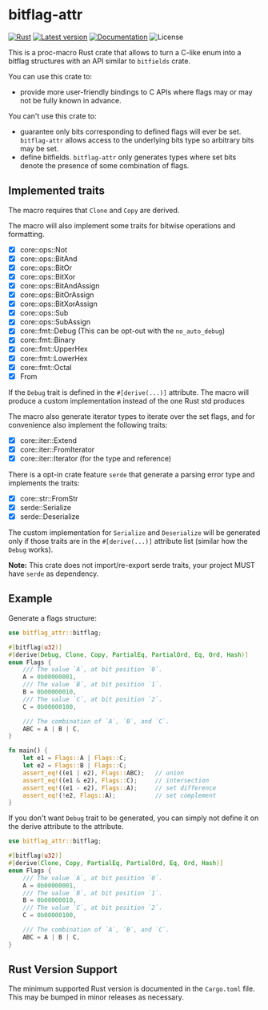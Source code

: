 # bitflag-attr

[![Rust](https://github.com/GrayJack/bitflag-attr/workflows/Check/badge.svg)](https://github.com/GrayJack/bitflag-attr/actions)
[![Latest version](https://img.shields.io/crates/v/bitflag-attr.svg)](https://crates.io/crates/bitflag-attr)
[![Documentation](https://docs.rs/bitflag-attr/badge.svg)](https://docs.rs/bitflag-attr)
![License](https://img.shields.io/crates/l/bitflag-attr.svg)

This is a proc-macro Rust crate that allows to turn a C-like enum into a bitflag structures with an API similar to `bitfields` crate.

You can use this crate to:

- provide more user-friendly bindings to C APIs where flags may or may not be fully known in advance.

You can't use this crate to:

- guarantee only bits corresponding to defined flags will ever be set. `bitflag-attr` allows access to the underlying bits type so arbitrary bits may be set.
- define bitfields. `bitflag-attr` only generates types where set bits denote the presence of some combination of flags.

## Implemented traits

The macro requires that `Clone` and `Copy` are derived.

The macro will also implement some traits for bitwise operations and formatting.

- [X] core::ops::Not
- [X] core::ops::BitAnd
- [X] core::ops::BitOr
- [X] core::ops::BitXor
- [X] core::ops::BitAndAssign
- [X] core::ops::BitOrAssign
- [X] core::ops::BitXorAssign
- [X] core::ops::Sub
- [X] core::ops::SubAssign
- [X] core::fmt::Debug (This can be opt-out with the `no_auto_debug`)
- [X] core::fmt::Binary
- [X] core::fmt::UpperHex
- [X] core::fmt::LowerHex
- [X] core::fmt::Octal
- [X] From

If the `Debug` trait is defined in the `#[derive(...)]` attribute. The macro will produce a custom implementation instead of the one Rust std produces

The macro also generate iterator types to iterate over the set flags, and for convenience also implement the following traits:

- [X] core::iter::Extend
- [X] core::iter::FromIterator
- [X] core::iter::Iterator (for the type and reference)

There is a opt-in crate feature `serde` that generate a parsing error type and implements the traits:

- [X] core::str::FromStr
- [X] serde::Serialize
- [X] serde::Deserialize

The custom implementation for `Serialize` and `Deserialize` will be generated only if those traits are in the `#[derive(...)]` attribute list (similar how the `Debug` works).

**Note:** This crate does not import/re-export serde traits, your project MUST have `serde` as dependency.

## Example

Generate a flags structure:

```rust
use bitflag_attr::bitflag;

#[bitflag(u32)]
#[derive(Debug, Clone, Copy, PartialEq, PartialOrd, Eq, Ord, Hash)]
enum Flags {
    /// The value `A`, at bit position `0`.
    A = 0b00000001,
    /// The value `B`, at bit position `1`.
    B = 0b00000010,
    /// The value `C`, at bit position `2`.
    C = 0b00000100,

    /// The combination of `A`, `B`, and `C`.
    ABC = A | B | C,
}

fn main() {
    let e1 = Flags::A | Flags::C;
    let e2 = Flags::B | Flags::C;
    assert_eq!((e1 | e2), Flags::ABC);   // union
    assert_eq!((e1 & e2), Flags::C);     // intersection
    assert_eq!((e1 - e2), Flags::A);     // set difference
    assert_eq!(!e2, Flags::A);           // set complement
}
```

If you don't want `Debug` trait to be generated, you can simply not define it on the derive attribute to the attribute.

```rust
use bitflag_attr::bitflag;

#[bitflag(u32)]
#[derive(Clone, Copy, PartialEq, PartialOrd, Eq, Ord, Hash)]
enum Flags {
    /// The value `A`, at bit position `0`.
    A = 0b00000001,
    /// The value `B`, at bit position `1`.
    B = 0b00000010,
    /// The value `C`, at bit position `2`.
    C = 0b00000100,

    /// The combination of `A`, `B`, and `C`.
    ABC = A | B | C,
}
```


## Rust Version Support

The minimum supported Rust version is documented in the `Cargo.toml` file.
This may be bumped in minor releases as necessary.